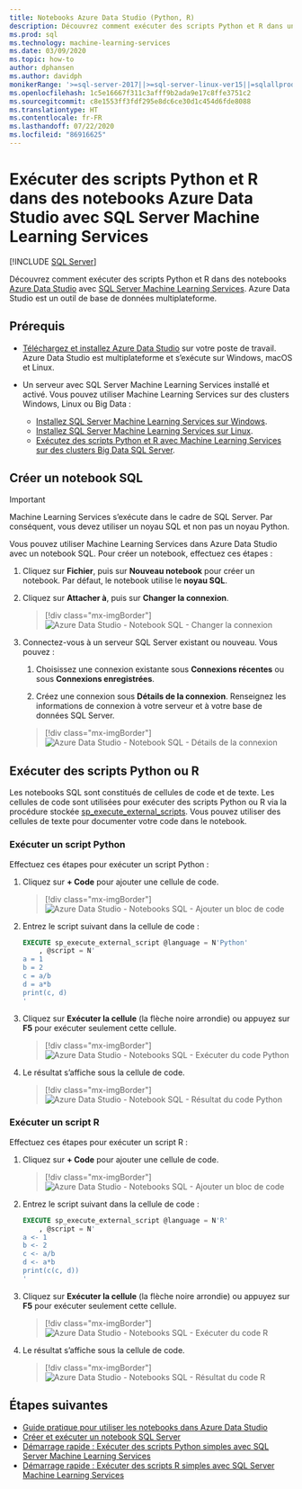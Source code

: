 ```yaml
---
title: Notebooks Azure Data Studio (Python, R)
description: Découvrez comment exécuter des scripts Python et R dans un notebook dans Azure Data Studio avec SQL Server Machine Learning Services.
ms.prod: sql
ms.technology: machine-learning-services
ms.date: 03/09/2020
ms.topic: how-to
author: dphansen
ms.author: davidph
monikerRange: '>=sql-server-2017||>=sql-server-linux-ver15||=sqlallproducts-allversions'
ms.openlocfilehash: 1c5e16667f311c3afff9b2ada9e17c8ffe3751c2
ms.sourcegitcommit: c8e1553ff3fdf295e8dc6ce30d1c454d6fde8088
ms.translationtype: HT
ms.contentlocale: fr-FR
ms.lasthandoff: 07/22/2020
ms.locfileid: "86916625"
---
```

# <a name="run-python-and-r-scripts-in-azure-data-studio-notebooks-with-sql-server-machine-learning-services"></a>Exécuter des scripts Python et R dans des notebooks Azure Data Studio avec SQL Server Machine Learning Services
 [!INCLUDE [SQL Server](../../includes/applies-to-version/sqlserver.md)]

Découvrez comment exécuter des scripts Python et R dans des notebooks [Azure Data Studio](https://docs.microsoft.com/sql/azure-data-studio/what-is) avec [SQL Server Machine Learning Services](../sql-server-machine-learning-services.md). Azure Data Studio est un outil de base de données multiplateforme.

## <a name="prerequisites"></a>Prérequis

- [Téléchargez et installez Azure Data Studio](https://docs.microsoft.com/sql/azure-data-studio/download-azure-data-studio) sur votre poste de travail. Azure Data Studio est multiplateforme et s’exécute sur Windows, macOS et Linux.

- Un serveur avec SQL Server Machine Learning Services installé et activé. Vous pouvez utiliser Machine Learning Services sur des clusters Windows, Linux ou Big Data :

  - [Installez SQL Server Machine Learning Services sur Windows](sql-machine-learning-services-windows-install.md).
  - [Installez SQL Server Machine Learning Services sur Linux](../../linux/sql-server-linux-setup-machine-learning.md).
  - [Exécutez des scripts Python et R avec Machine Learning Services sur des clusters Big Data SQL Server](../../big-data-cluster/machine-learning-services.md).

## <a name="create-a-sql-notebook"></a>Créer un notebook SQL

> [!IMPORTANT]
> Machine Learning Services s’exécute dans le cadre de SQL Server. Par conséquent, vous devez utiliser un noyau SQL et non pas un noyau Python.

Vous pouvez utiliser Machine Learning Services dans Azure Data Studio avec un notebook SQL. Pour créer un notebook, effectuez ces étapes :

1. Cliquez sur **Fichier**, puis sur **Nouveau notebook** pour créer un notebook. Par défaut, le notebook utilise le **noyau SQL**.

1. Cliquez sur **Attacher à**, puis sur **Changer la connexion**. 

    > [!div class="mx-imgBorder"]
    > ![Azure Data Studio - Notebook SQL - Changer la connexion](media/ads-attach-to-connection.png)
    
1. Connectez-vous à un serveur SQL Server existant ou nouveau. Vous pouvez :

    1. Choisissez une connexion existante sous **Connexions récentes** ou sous **Connexions enregistrées**.

    1. Créez une connexion sous **Détails de la connexion**. Renseignez les informations de connexion à votre serveur et à votre base de données SQL Server.

    > [!div class="mx-imgBorder"]
    > ![Azure Data Studio - Notebook SQL - Détails de la connexion](media/ads-connection-details.png)  

## <a name="run-python-or-r-scripts"></a>Exécuter des scripts Python ou R

Les notebooks SQL sont constitués de cellules de code et de texte. Les cellules de code sont utilisées pour exécuter des scripts Python ou R via la procédure stockée [sp_execute_external_scripts](../../relational-databases/system-stored-procedures/sp-execute-external-script-transact-sql.md). Vous pouvez utiliser des cellules de texte pour documenter votre code dans le notebook.

### <a name="run-a-python-script"></a>Exécuter un script Python

Effectuez ces étapes pour exécuter un script Python :

1. Cliquez sur **+ Code** pour ajouter une cellule de code.

    > [!div class="mx-imgBorder"]
    > ![Azure Data Studio - Notebooks SQL - Ajouter un bloc de code](media/ads-add-code.png)  

1. Entrez le script suivant dans la cellule de code :

    ```sql
    EXECUTE sp_execute_external_script @language = N'Python'
        , @script = N'
    a = 1
    b = 2
    c = a/b
    d = a*b
    print(c, d)
    '
    ```

1. Cliquez sur **Exécuter la cellule** (la flèche noire arrondie) ou appuyez sur **F5** pour exécuter seulement cette cellule.

    > [!div class="mx-imgBorder"]
    > ![Azure Data Studio - Notebooks SQL - Exécuter du code Python](media/ads-run-python.png)  

1. Le résultat s’affiche sous la cellule de code.

    > [!div class="mx-imgBorder"]
    > ![Azure Data Studio - Notebook SQL - Résultat du code Python](media/ads-run-python-output.png)  

### <a name="run-an-r-script"></a>Exécuter un script R

Effectuez ces étapes pour exécuter un script R :

1. Cliquez sur **+ Code** pour ajouter une cellule de code.

    > [!div class="mx-imgBorder"]
    > ![Azure Data Studio - Notebooks SQL - Ajouter un bloc de code](media/ads-add-code.png)  

1. Entrez le script suivant dans la cellule de code :

    ```sql
    EXECUTE sp_execute_external_script @language = N'R'
        , @script = N'
    a <- 1
    b <- 2
    c <- a/b
    d <- a*b
    print(c(c, d))
    '
    ```

1. Cliquez sur **Exécuter la cellule** (la flèche noire arrondie) ou appuyez sur **F5** pour exécuter seulement cette cellule.

    > [!div class="mx-imgBorder"]
    > ![Azure Data Studio - Notebooks SQL - Exécuter du code R](media/ads-run-r.png)  

1. Le résultat s’affiche sous la cellule de code.

    > [!div class="mx-imgBorder"]
    > ![Azure Data Studio - Notebooks SQL - Résultat du code R](media/ads-run-r-output.png)  

## <a name="next-steps"></a>Étapes suivantes

- [Guide pratique pour utiliser les notebooks dans Azure Data Studio](../../azure-data-studio/notebooks-guidance.md)
- [Créer et exécuter un notebook SQL Server](../../azure-data-studio/notebooks-tutorial-sql-kernel.md)
- [Démarrage rapide : Exécuter des scripts Python simples avec SQL Server Machine Learning Services](../tutorials/quickstart-python-create-script.md)
- [Démarrage rapide : Exécuter des scripts R simples avec SQL Server Machine Learning Services](../tutorials/quickstart-r-create-script.md)
